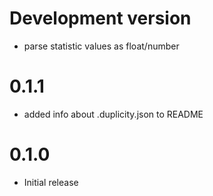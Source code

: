 # Development version

- parse statistic values as float/number

# 0.1.1

- added info about .duplicity.json to README

# 0.1.0

- Initial release
